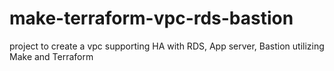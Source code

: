 # make-terraform-vpc-rds-bastion
project to create a vpc supporting HA with RDS, App server, Bastion utilizing Make and Terraform
